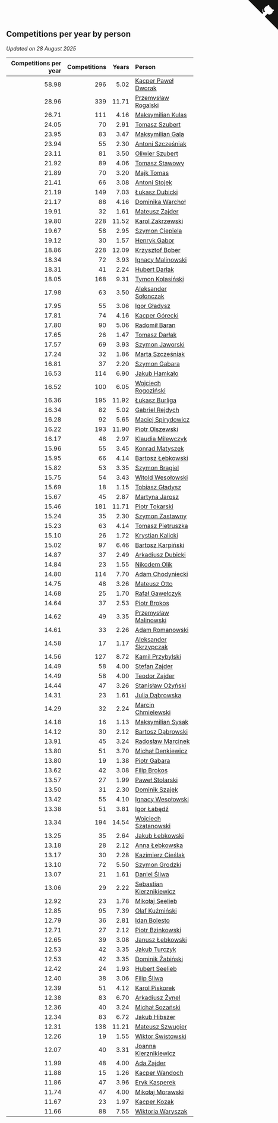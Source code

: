 ## Competitions per year by person

*Updated on 28 August 2025*

| Competitions per year | Competitions | Years | Person |
| ---: | ---: | ---: | :--- |
| 58.98 | 296 | 5.02 | [Kacper Paweł Dworak](https://www.worldcubeassociation.org/persons/2020DWOR01) |
| 28.96 | 339 | 11.71 | [Przemysław Rogalski](https://www.worldcubeassociation.org/persons/2013ROGA02) |
| 26.71 | 111 | 4.16 | [Maksymilian Kulas](https://www.worldcubeassociation.org/persons/2021KULA02) |
| 24.05 | 70 | 2.91 | [Tomasz Szubert](https://www.worldcubeassociation.org/persons/2022SZUB02) |
| 23.95 | 83 | 3.47 | [Maksymilian Gala](https://www.worldcubeassociation.org/persons/2022GALA01) |
| 23.94 | 55 | 2.30 | [Antoni Szcześniak](https://www.worldcubeassociation.org/persons/2023SZCZ04) |
| 23.11 | 81 | 3.50 | [Oliwier Szubert](https://www.worldcubeassociation.org/persons/2022SZUB01) |
| 21.92 | 89 | 4.06 | [Tomasz Stawowy](https://www.worldcubeassociation.org/persons/2021STAW01) |
| 21.89 | 70 | 3.20 | [Majk Tomas](https://www.worldcubeassociation.org/persons/2022TOMA05) |
| 21.41 | 66 | 3.08 | [Antoni Stojek](https://www.worldcubeassociation.org/persons/2022STOJ03) |
| 21.19 | 149 | 7.03 | [Łukasz Dubicki](https://www.worldcubeassociation.org/persons/2018DUBI01) |
| 21.17 | 88 | 4.16 | [Dominika Warchoł](https://www.worldcubeassociation.org/persons/2021WARC01) |
| 19.91 | 32 | 1.61 | [Mateusz Zajder](https://www.worldcubeassociation.org/persons/2024ZAJD01) |
| 19.80 | 228 | 11.52 | [Karol Zakrzewski](https://www.worldcubeassociation.org/persons/2014ZAKR01) |
| 19.67 | 58 | 2.95 | [Szymon Ciepiela](https://www.worldcubeassociation.org/persons/2022CIEP01) |
| 19.12 | 30 | 1.57 | [Henryk Gabor](https://www.worldcubeassociation.org/persons/2024GABO02) |
| 18.86 | 228 | 12.09 | [Krzysztof Bober](https://www.worldcubeassociation.org/persons/2013BOBE01) |
| 18.34 | 72 | 3.93 | [Ignacy Malinowski](https://www.worldcubeassociation.org/persons/2021MALI02) |
| 18.31 | 41 | 2.24 | [Hubert Darłak](https://www.worldcubeassociation.org/persons/2023DARL03) |
| 18.05 | 168 | 9.31 | [Tymon Kolasiński](https://www.worldcubeassociation.org/persons/2016KOLA02) |
| 17.98 | 63 | 3.50 | [Aleksander Sołonczak](https://www.worldcubeassociation.org/persons/2022SOLO01) |
| 17.95 | 55 | 3.06 | [Igor Gładysz](https://www.worldcubeassociation.org/persons/2022GLAD01) |
| 17.81 | 74 | 4.16 | [Kacper Górecki](https://www.worldcubeassociation.org/persons/2021GORE01) |
| 17.80 | 90 | 5.06 | [Radomił Baran](https://www.worldcubeassociation.org/persons/2020BARA02) |
| 17.65 | 26 | 1.47 | [Tomasz Darłak](https://www.worldcubeassociation.org/persons/2024DARL01) |
| 17.57 | 69 | 3.93 | [Szymon Jaworski](https://www.worldcubeassociation.org/persons/2021JAWO01) |
| 17.24 | 32 | 1.86 | [Marta Szcześniak](https://www.worldcubeassociation.org/persons/2023SZCZ07) |
| 16.81 | 37 | 2.20 | [Szymon Gabara](https://www.worldcubeassociation.org/persons/2023GABA01) |
| 16.53 | 114 | 6.90 | [Jakub Hamkało](https://www.worldcubeassociation.org/persons/2018HAMK01) |
| 16.52 | 100 | 6.05 | [Wojciech Rogoziński](https://www.worldcubeassociation.org/persons/2019ROGO04) |
| 16.36 | 195 | 11.92 | [Łukasz Burliga](https://www.worldcubeassociation.org/persons/2013BURL01) |
| 16.34 | 82 | 5.02 | [Gabriel Rejdych](https://www.worldcubeassociation.org/persons/2020REJD01) |
| 16.28 | 92 | 5.65 | [Maciej Spirydowicz](https://www.worldcubeassociation.org/persons/2020SPIR01) |
| 16.22 | 193 | 11.90 | [Piotr Olszewski](https://www.worldcubeassociation.org/persons/2013OLSZ02) |
| 16.17 | 48 | 2.97 | [Klaudia Milewczyk](https://www.worldcubeassociation.org/persons/2022MILE05) |
| 15.96 | 55 | 3.45 | [Konrad Matyszek](https://www.worldcubeassociation.org/persons/2022MATY02) |
| 15.95 | 66 | 4.14 | [Bartosz Łebkowski](https://www.worldcubeassociation.org/persons/2021LEBK01) |
| 15.82 | 53 | 3.35 | [Szymon Brągiel](https://www.worldcubeassociation.org/persons/2022BRAG03) |
| 15.75 | 54 | 3.43 | [Witold Wesołowski](https://www.worldcubeassociation.org/persons/2022WESO01) |
| 15.69 | 18 | 1.15 | [Tobiasz Gładysz](https://www.worldcubeassociation.org/persons/2024GLAD02) |
| 15.67 | 45 | 2.87 | [Martyna Jarosz](https://www.worldcubeassociation.org/persons/2022JARO01) |
| 15.46 | 181 | 11.71 | [Piotr Tokarski](https://www.worldcubeassociation.org/persons/2013TOKA01) |
| 15.24 | 35 | 2.30 | [Szymon Zastawny](https://www.worldcubeassociation.org/persons/2023ZAST01) |
| 15.23 | 63 | 4.14 | [Tomasz Pietruszka](https://www.worldcubeassociation.org/persons/2021PIET01) |
| 15.10 | 26 | 1.72 | [Krystian Kalicki](https://www.worldcubeassociation.org/persons/2023KALI10) |
| 15.02 | 97 | 6.46 | [Bartosz Karpiński](https://www.worldcubeassociation.org/persons/2019KARP03) |
| 14.87 | 37 | 2.49 | [Arkadiusz Dubicki](https://www.worldcubeassociation.org/persons/2023DUBI01) |
| 14.84 | 23 | 1.55 | [Nikodem Olik](https://www.worldcubeassociation.org/persons/2024OLIK01) |
| 14.80 | 114 | 7.70 | [Adam Chodyniecki](https://www.worldcubeassociation.org/persons/2017CHOD02) |
| 14.75 | 48 | 3.26 | [Mateusz Otto](https://www.worldcubeassociation.org/persons/2022OTTO01) |
| 14.68 | 25 | 1.70 | [Rafał Gawełczyk](https://www.worldcubeassociation.org/persons/2023GAWE01) |
| 14.64 | 37 | 2.53 | [Piotr Brokos](https://www.worldcubeassociation.org/persons/2023BROK01) |
| 14.62 | 49 | 3.35 | [Przemysław Malinowski](https://www.worldcubeassociation.org/persons/2022MALI01) |
| 14.61 | 33 | 2.26 | [Adam Romanowski](https://www.worldcubeassociation.org/persons/2023ROMA10) |
| 14.58 | 17 | 1.17 | [Aleksander Skrzypczak](https://www.worldcubeassociation.org/persons/2024SKRZ01) |
| 14.56 | 127 | 8.72 | [Kamil Przybylski](https://www.worldcubeassociation.org/persons/2016PRZY01) |
| 14.49 | 58 | 4.00 | [Stefan Zajder](https://www.worldcubeassociation.org/persons/2021ZAJD02) |
| 14.49 | 58 | 4.00 | [Teodor Zajder](https://www.worldcubeassociation.org/persons/2021ZAJD03) |
| 14.44 | 47 | 3.26 | [Stanisław Ożyński](https://www.worldcubeassociation.org/persons/2022OZYN01) |
| 14.31 | 23 | 1.61 | [Julia Dąbrowska](https://www.worldcubeassociation.org/persons/2024DABR01) |
| 14.29 | 32 | 2.24 | [Marcin Chmielewski](https://www.worldcubeassociation.org/persons/2023CHMI01) |
| 14.18 | 16 | 1.13 | [Maksymilian Sysak](https://www.worldcubeassociation.org/persons/2024SYSA01) |
| 14.12 | 30 | 2.12 | [Bartosz Dąbrowski](https://www.worldcubeassociation.org/persons/2023DABR07) |
| 13.91 | 45 | 3.24 | [Radosław Marcinek](https://www.worldcubeassociation.org/persons/2022MARC05) |
| 13.80 | 51 | 3.70 | [Michał Denkiewicz](https://www.worldcubeassociation.org/persons/2021DENK01) |
| 13.80 | 19 | 1.38 | [Piotr Gabara](https://www.worldcubeassociation.org/persons/2024GABA02) |
| 13.62 | 42 | 3.08 | [Filip Brokos](https://www.worldcubeassociation.org/persons/2022BROK03) |
| 13.57 | 27 | 1.99 | [Paweł Stolarski](https://www.worldcubeassociation.org/persons/2023STOL04) |
| 13.50 | 31 | 2.30 | [Dominik Szajek](https://www.worldcubeassociation.org/persons/2023SZAJ01) |
| 13.42 | 55 | 4.10 | [Ignacy Wesołowski](https://www.worldcubeassociation.org/persons/2021WESO01) |
| 13.38 | 51 | 3.81 | [Igor Łabędź](https://www.worldcubeassociation.org/persons/2021LABE01) |
| 13.34 | 194 | 14.54 | [Wojciech Szatanowski](https://www.worldcubeassociation.org/persons/2011SZAT01) |
| 13.25 | 35 | 2.64 | [Jakub Łebkowski](https://www.worldcubeassociation.org/persons/2023LEBK01) |
| 13.18 | 28 | 2.12 | [Anna Łebkowska](https://www.worldcubeassociation.org/persons/2023LEBK04) |
| 13.17 | 30 | 2.28 | [Kazimierz Cieślak](https://www.worldcubeassociation.org/persons/2023CIES01) |
| 13.10 | 72 | 5.50 | [Szymon Grodzki](https://www.worldcubeassociation.org/persons/2020GROD01) |
| 13.07 | 21 | 1.61 | [Daniel Śliwa](https://www.worldcubeassociation.org/persons/2024SLIW01) |
| 13.06 | 29 | 2.22 | [Sebastian Kierznikiewicz](https://www.worldcubeassociation.org/persons/2023KIER02) |
| 12.92 | 23 | 1.78 | [Mikołaj Seelieb](https://www.worldcubeassociation.org/persons/2023SEEL04) |
| 12.85 | 95 | 7.39 | [Olaf Kuźmiński](https://www.worldcubeassociation.org/persons/2018KUZM02) |
| 12.79 | 36 | 2.81 | [Idan Bolesto](https://www.worldcubeassociation.org/persons/2022BOLE01) |
| 12.71 | 27 | 2.12 | [Piotr Bzinkowski](https://www.worldcubeassociation.org/persons/2023BZIN01) |
| 12.65 | 39 | 3.08 | [Janusz Łebkowski](https://www.worldcubeassociation.org/persons/2022LEBK01) |
| 12.53 | 42 | 3.35 | [Jakub Turczyk](https://www.worldcubeassociation.org/persons/2022TURC02) |
| 12.53 | 42 | 3.35 | [Dominik Żabiński](https://www.worldcubeassociation.org/persons/2022ZABI01) |
| 12.42 | 24 | 1.93 | [Hubert Seelieb](https://www.worldcubeassociation.org/persons/2023SEEL02) |
| 12.40 | 38 | 3.06 | [Filip Śliwa](https://www.worldcubeassociation.org/persons/2022SLIW01) |
| 12.39 | 51 | 4.12 | [Karol Piskorek](https://www.worldcubeassociation.org/persons/2021PISK01) |
| 12.38 | 83 | 6.70 | [Arkadiusz Żynel](https://www.worldcubeassociation.org/persons/2018ZYNE01) |
| 12.36 | 40 | 3.24 | [Michał Sozański](https://www.worldcubeassociation.org/persons/2022SOZA02) |
| 12.34 | 83 | 6.72 | [Jakub Hibszer](https://www.worldcubeassociation.org/persons/2018HIBS01) |
| 12.31 | 138 | 11.21 | [Mateusz Szwugier](https://www.worldcubeassociation.org/persons/2014SZWU01) |
| 12.26 | 19 | 1.55 | [Wiktor Świstowski](https://www.worldcubeassociation.org/persons/2024SWIS01) |
| 12.07 | 40 | 3.31 | [Joanna Kierznikiewicz](https://www.worldcubeassociation.org/persons/2022KIER01) |
| 11.99 | 48 | 4.00 | [Ada Zajder](https://www.worldcubeassociation.org/persons/2021ZAJD01) |
| 11.88 | 15 | 1.26 | [Kacper Wandoch](https://www.worldcubeassociation.org/persons/2024WAND01) |
| 11.86 | 47 | 3.96 | [Eryk Kasperek](https://www.worldcubeassociation.org/persons/2021KASP01) |
| 11.74 | 47 | 4.00 | [Mikołaj Morawski](https://www.worldcubeassociation.org/persons/2021MORA01) |
| 11.67 | 23 | 1.97 | [Kacper Kozak](https://www.worldcubeassociation.org/persons/2023KOZA05) |
| 11.66 | 88 | 7.55 | [Wiktoria Waryszak](https://www.worldcubeassociation.org/persons/2018WARY01) |


<a href="https://github.com/maxidragon/wca_statistics_pl" class="github-corner" aria-label="View source on Github"><svg width="80" height="80" viewBox="0 0 250 250" style="fill:#151513; color:#fff; position: absolute; top: 0; border: 0; right: 0;" aria-hidden="true"><path d="M0,0 L115,115 L130,115 L142,142 L250,250 L250,0 Z"></path><path d="M128.3,109.0 C113.8,99.7 119.0,89.6 119.0,89.6 C122.0,82.7 120.5,78.6 120.5,78.6 C119.2,72.0 123.4,76.3 123.4,76.3 C127.3,80.9 125.5,87.3 125.5,87.3 C122.9,97.6 130.6,101.9 134.4,103.2" fill="currentColor" style="transform-origin: 130px 106px;" class="octo-arm"></path><path d="M115.0,115.0 C114.9,115.1 118.7,116.5 119.8,115.4 L133.7,101.6 C136.9,99.2 139.9,98.4 142.2,98.6 C133.8,88.0 127.5,74.4 143.8,58.0 C148.5,53.4 154.0,51.2 159.7,51.0 C160.3,49.4 163.2,43.6 171.4,40.1 C171.4,40.1 176.1,42.5 178.8,56.2 C183.1,58.6 187.2,61.8 190.9,65.4 C194.5,69.0 197.7,73.2 200.1,77.6 C213.8,80.2 216.3,84.9 216.3,84.9 C212.7,93.1 206.9,96.0 205.4,96.6 C205.1,102.4 203.0,107.8 198.3,112.5 C181.9,128.9 168.3,122.5 157.7,114.1 C157.9,116.9 156.7,120.9 152.7,124.9 L141.0,136.5 C139.8,137.7 141.6,141.9 141.8,141.8 Z" fill="currentColor" class="octo-body"></path></svg></a><style>.github-corner:hover .octo-arm{animation:octocat-wave 560ms ease-in-out}@keyframes octocat-wave{0%,100%{transform:rotate(0)}20%,60%{transform:rotate(-25deg)}40%,80%{transform:rotate(10deg)}}@media (max-width:500px){.github-corner:hover .octo-arm{animation:none}.github-corner .octo-arm{animation:octocat-wave 560ms ease-in-out}}</style>
